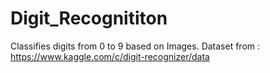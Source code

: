 # Digit_Recognititon
Classifies digits from 0 to 9 based on Images.
Dataset from : https://www.kaggle.com/c/digit-recognizer/data
